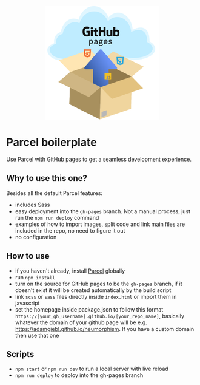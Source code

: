 <p align="center"><img src="./assets/logo.svg" width="300"></p>

# Parcel boilerplate
Use Parcel with GitHub pages to get a seamless development experience.

## Why to use this one?
Besides all the default Parcel features:
- includes Sass
- easy deployment into the `gh-pages` branch. Not a manual process, just run the `npm run deploy` command
- examples of how to import images, split code and link main files are included in the repo, no need to figure it out
- no configuration

## How to use
- if you haven't already, install [Parcel](https://parceljs.org/getting_started.html) globally
- run `npm install`
- turn on the source for GitHub pages to be the `gh-pages` branch, if it doesn't exist it will be created automatically by the build script
- link `scss` or `sass` files directly inside `index.html` or import them in javascript 
- set the homepage inside package.json to follow this format `https://[your_gh_username].github.io/[your_repo_name]`, basically whatever the domain of your github page will be e.g. https://adamgiebl.github.io/neumorphism. If you have a custom domain then use that one
  
## Scripts
- `npm start` or `npm run dev` to run a local server with live reload
- `npm run deploy` to deploy into the gh-pages branch

